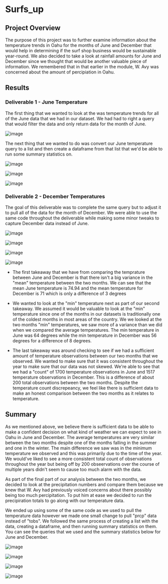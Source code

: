 # Surfs_up

## Project Overview
The purpose of this project was to further examine information about the temperature trends in Oahu for the months of June and December that would help in determining if the surf shop business would be sustainable year-round. We also decided to take a look at rainfall amounts for June and December since we thought that would be another valuable piece of information. We remembered that in that earlier in the module, W. Avy was concerned about the amount of percipiation in Oahu. 

## Results

### Deliverable 1 - June Temperature
The first thing that we wanted to look at the was temperature trends for all of the June data that we had in our dataset. We had had to right a query that would filter the data and only return data for the month of June.

![image](https://user-images.githubusercontent.com/110848660/201247919-c354bca8-f01f-48e3-83b2-b0e8fcc91f1f.png)

The next thing that we wanted to do was convert our June temperature query to a list and then create a dataframe from that list that we'd be able to run some summary statistics on. 

![image](https://user-images.githubusercontent.com/110848660/201248679-a0ecf4a7-1f7f-466b-ac6b-bdf737be96c8.png)

![image](https://user-images.githubusercontent.com/110848660/201248732-3385e622-6ef1-4931-ba5c-bae60c99828d.png)

![image](https://user-images.githubusercontent.com/110848660/201248842-30622dcb-f32b-4203-8d94-02f1ac65ee95.png)

### Deliverable 2 - December Temperatures
The goal of this deliverable was to complete the same query but to adjust it to pull all of the data for the month of December. We were able to use the same code throughout the deliverable while making some minor tweaks to capture December data instead of June.

![image](https://user-images.githubusercontent.com/110848660/201249176-2841088e-826a-450e-bf31-5d434af03d45.png)

![image](https://user-images.githubusercontent.com/110848660/201249209-2efbec4c-dc42-40ed-8f88-eb3ecdcb4e55.png)

![image](https://user-images.githubusercontent.com/110848660/201249282-5ad8f258-6d00-4093-8262-c19c426ef981.png)

![image](https://user-images.githubusercontent.com/110848660/201249323-d2f4bd7c-d4aa-400c-b425-75f43ffe834d.png)

- The first takeaway that we have from comparing the temprature between June and December is that there isn't a big variance in the "mean" temperature between the two months. We can see that the mean June temperature is 74.94 and the mean temperature for December is 71 which is only a difference of 3 degrees

- We wanted to look at the "min" temperature next as part of our second takeaway. We assumed it would be valuable to look at the "min" temperature since one of the months in our datasets is traditionally one of the coldest months in most areas of the country. We we looked at the two months "min" temperatures, we saw more of a variance than we did when we compared the average temperatures. The min temperature in June was 64 degrees while the min temperature in December was 56 degrees for a difference of 8 degrees.

- The last takeaway was around checking to see if we had a sufficient amount of temperature observations between our two months that we observed. We wanted to make sure that it was consistent throughout the year to make sure that our data was not skewed. We're able to see that we had a "count" of 1700 temperature observations in June and 1517 temperature observations in December. This is a difference of about 200 total observations between the two months. Despite the temperature count discrepeancy, we feel like there is sufficient data to make an honest comparison between the two months as it relates to temperature.

## Summary

As we mentioned above, we believe there is sufficient data to be able to make a confident decision on what kind of weather we can expect to see in Oahu in June and December. The average temperatures are very similar between the two months despite one of the months falling in the summer and one in the winter. The main difference we saw was in the minimum temperature we observed and this was primarily due to the time of the year. We would've liked to see a more consistent total count of observations throughout the year but being off by 200 obseervations over the course of multiple years didn't seem to cause too much alarm with the data.

As part of the final part of our analysis between the two months, we decided to look at the precipitation numbers and compare them because we knew that W. Avy had previously voiced concerns about there possibly being too much percipitation. To put him at ease we decided to run the precipiration totals to go along with our temperature data. 

We ended up using some of the same code as we used to pull the temperature data however we made one small change to pull "prcp" data instead of "tobs". We followed the same process of creating a list with the data, creating a dataframe, and then running summary statistics on them. You can see the queries that we used and the summary statistics below for June and December.

![image](https://user-images.githubusercontent.com/110848660/201251645-da20c43e-f3be-4a70-ab01-07fd3273302b.png)

![image](https://user-images.githubusercontent.com/110848660/201251810-102b22e2-0dfb-451b-87c9-4af632baa145.png)

![image](https://user-images.githubusercontent.com/110848660/201251988-0b85f779-41a7-40e8-a438-84196df17c31.png)

![image](https://user-images.githubusercontent.com/110848660/201252077-70a868fc-cc2b-4aaf-baf1-be3e951de6b0.png)
